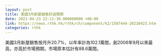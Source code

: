 ```yaml
---
layout: post
title: 美國3月新屋銷售好過預期
date: 2021-04-23 22:11:30.000000000 +08:00
link: https://news.rthk.hk/rthk/ch/component/k2/1587444-20210423.htm
categories: rthk
---
```


美國3月新屋銷售按月升20.7%，以年率計為102.1萬間，創2006年9月以來最高，亦高於市場預期，市場原本估計有88.6萬間。

